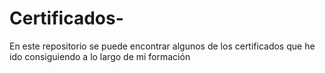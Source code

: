 # Certificados-
En este repositorio se puede encontrar algunos de los certificados que he ido consiguiendo a lo largo de mi formación

